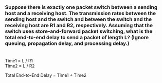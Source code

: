 ### Suppose there is exactly one packet switch between a sending host and a receiving host. The transmission rates between the sending host and the switch and between the switch and the receiving host are R1 and R2, respectively. Assuming that the switch uses store-and-forward packet switching, what is the total end-to-end delay to send a packet of length L? (Ignore queuing, propagation delay, and processing delay.)

#

Time1 = L / R1<br/>
Time2 = L / R2<br/>

Total End-to-End Delay = Time1 + Time2

